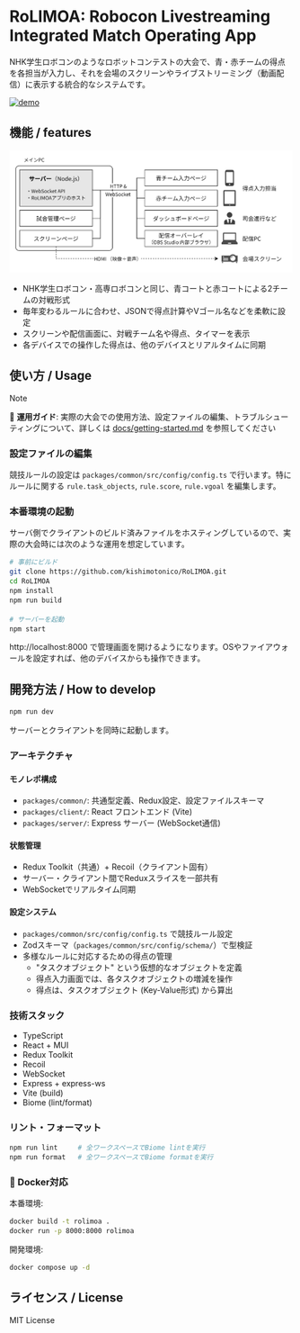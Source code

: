 # RoLIMOA: **Ro**bocon **L**ivestreaming **I**ntegrated **M**atch **O**perating **A**pp

NHK学生ロボコンのようなロボットコンテストの大会で、青・赤チームの得点を各担当が入力し、それを会場のスクリーンやライブストリーミング（動画配信）に表示する統合的なシステムです。

[![demo](./docs/images/demo-video.gif)](https://www.youtube.com/watch?v=NV2unpMqg-M)

## 機能 / features

![RoLIMOAの想定構成図](./docs/images/RoLIMOAの想定構成図.drawio.png)

- NHK学生ロボコン・高専ロボコンと同じ、青コートと赤コートによる2チームの対戦形式
- 毎年変わるルールに合わせ、JSONで得点計算やVゴール名などを柔軟に設定
- スクリーンや配信画面に、対戦チーム名や得点、タイマーを表示
- 各デバイスでの操作した得点は、他のデバイスとリアルタイムに同期


## 使い方 / Usage

> [!NOTE]
> 📖 **運用ガイド**: 実際の大会での使用方法、設定ファイルの編集、トラブルシューティングについて、詳しくは [docs/getting-started.md](./docs/getting-started.md) を参照してください

### 設定ファイルの編集

競技ルールの設定は `packages/common/src/config/config.ts` で行います。特にルールに関する `rule.task_objects`, `rule.score`, `rule.vgoal` を編集します。

### 本番環境の起動

サーバ側でクライアントのビルド済みファイルをホスティングしているので、実際の大会時には次のような運用を想定しています。

```bash
# 事前にビルド
git clone https://github.com/kishimotonico/RoLIMOA.git
cd RoLIMOA
npm install
npm run build

# サーバーを起動
npm start
```

http://localhost:8000 で管理画面を開けるようになります。OSやファイアウォールを設定すれば、他のデバイスからも操作できます。



## 開発方法 / How to develop

```bash
npm run dev
```

サーバーとクライアントを同時に起動します。

### アーキテクチャ

#### モノレポ構成
- `packages/common/`: 共通型定義、Redux設定、設定ファイルスキーマ
- `packages/client/`: React フロントエンド (Vite)
- `packages/server/`: Express サーバー (WebSocket通信)

#### 状態管理
- Redux Toolkit（共通）+ Recoil（クライアント固有）
- サーバー・クライアント間でReduxスライスを一部共有
- WebSocketでリアルタイム同期

#### 設定システム
- `packages/common/src/config/config.ts` で競技ルール設定
- Zodスキーマ（`packages/common/src/config/schema/`）で型検証
- 多様なルールに対応するための得点の管理
    - "タスクオブジェクト" という仮想的なオブジェクトを定義
    - 得点入力画面では、各タスクオブジェクトの増減を操作
    - 得点は、タスクオブジェクト (Key-Value形式) から算出

### 技術スタック
- TypeScript
- React + MUI
- Redux Toolkit
- Recoil
- WebSocket
- Express + express-ws
- Vite (build)
- Biome (lint/format)

### リント・フォーマット

```bash
npm run lint     # 全ワークスペースでBiome lintを実行
npm run format   # 全ワークスペースでBiome formatを実行
```

### 🐋 Docker対応

本番環境:
```bash
docker build -t rolimoa .
docker run -p 8000:8000 rolimoa
```

開発環境:
```bash
docker compose up -d
```


## ライセンス / License

MIT License
